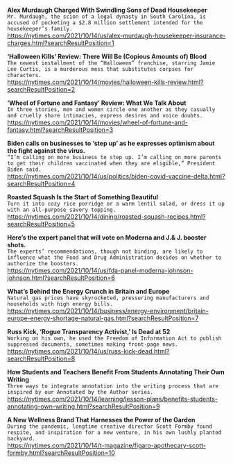 **Alex Murdaugh Charged With Swindling Sons of Dead Housekeeper**\
`Mr. Murdaugh, the scion of a legal dynasty in South Carolina, is accused of pocketing a $2.8 million settlement intended for the housekeeper’s family.`\
https://nytimes.com/2021/10/14/us/alex-murdaugh-housekeeper-insurance-charges.html?searchResultPosition=1

**‘Halloween Kills’ Review: There Will Be (Copious Amounts of) Blood**\
`The newest installment of the “Halloween” franchise, starring Jamie Lee Curtis, is a murderous mess that substitutes corpses for characters.`\
https://nytimes.com/2021/10/14/movies/halloween-kills-review.html?searchResultPosition=2

**‘Wheel of Fortune and Fantasy’ Review: What We Talk About**\
`In three stories, men and women circle one another as they casually and cruelly share intimacies, express desires and voice doubts.`\
https://nytimes.com/2021/10/14/movies/wheel-of-fortune-and-fantasy.html?searchResultPosition=3

**Biden calls on businesses to ‘step up’ as he expresses optimism about the fight against the virus.**\
`“I’m calling on more business to step up. I’m calling on more parents to get their children vaccinated when they are eligible,” President Biden said.`\
https://nytimes.com/2021/10/14/us/politics/biden-covid-vaccine-delta.html?searchResultPosition=4

**Roasted Squash Is the Start of Something Beautiful**\
`Turn it into cozy rice porridge or a warm lentil salad, or dress it up with an all-purpose savory topping.`\
https://nytimes.com/2021/10/14/dining/roasted-squash-recipes.html?searchResultPosition=5

**Here’s the expert panel that will vote on Moderna and J.& J. booster shots.**\
`The experts’ recommendations, though not binding, are likely to influence what the Food and Drug Administration decides on whether to authorize the boosters.`\
https://nytimes.com/2021/10/14/us/fda-panel-moderna-johnson-johnson.html?searchResultPosition=6

**What’s Behind the Energy Crunch in Britain and Europe**\
`Natural gas prices have skyrocketed, pressuring manufacturers and households with high energy bills.`\
https://nytimes.com/2021/10/14/business/energy-environment/britain-europe-energy-shortage-natural-gas.html?searchResultPosition=7

**Russ Kick, ‘Rogue Transparency Activist,’ Is Dead at 52**\
`Working on his own, he used the Freedom of Information Act to publish suppressed documents, sometimes making front-page news.`\
https://nytimes.com/2021/10/14/us/russ-kick-dead.html?searchResultPosition=8

**How Students and Teachers Benefit From Students Annotating Their Own Writing**\
`Three ways to integrate annotation into the writing process that are inspired by our Annotated by the Author series.`\
https://nytimes.com/2021/10/14/learning/lesson-plans/benefits-students-annotating-own-writing.html?searchResultPosition=9

**A New Wellness Brand That Harnesses the Power of the Garden**\
`During the pandemic, longtime creative director Scott Formby found respite, and inspiration for a new venture, in his own lushly planted backyard.`\
https://nytimes.com/2021/10/14/t-magazine/figaro-apothecary-scott-formby.html?searchResultPosition=10

